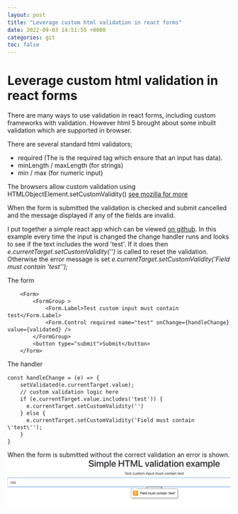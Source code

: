 ```yaml
---
layout: post
title: "Leverage custom html validation in react forms"
date: 2022-09-03 14:51:55 +0000
categories: git
toc: false
---
```


# Leverage custom html validation in react forms

There are many ways to use validation in react forms, including custom frameworks with validation. However html 5 brought about some inbuilt validation which are supported in browser.

There are several standard html validators; 
* required (The is the required tag which ensure that an input has data).
* minLength / maxLength (for strings)
* min / max (for numeric input)

The browsers allow custom validation using HTMLObjectElement.setCustomValidity() [see mozilla for more](https://developer.mozilla.org/en-US/docs/Web/API/HTMLObjectElement/setCustomValidity)

When the form is submitted the validation is checked and submit cancelled and the message displayed if any of the fields are invalid.

I put together a simple react app which can be viewed [on github](https://github.com/Cookiesworld/customvalidationexample/). In this example every time the input is changed the change handler runs and looks to see if the text includes the word 'test'. If it does then *e.currentTarget.setCustomValidity('')* is called to reset the validation. Otherwise the error message is set *e.currentTarget.setCustomValidity('Field must contain \'test\'');*

The form 
```
    <Form>
        <FormGroup >
            <Form.Label>Test custom input must contain test</Form.Label>
            <Form.Control required name="test" onChange={handleChange} value={validated} />
        </FormGroup>
        <button type="submit">Submit</button>
    </Form>
```
The handler
```
const handleChange = (e) => {
    setValidated(e.currentTarget.value);
    // custom validation logic here
    if (e.currentTarget.value.includes('test')) {
      e.currentTarget.setCustomValidity('')
    } else {
      e.currentTarget.setCustomValidity('Field must contain \'test\'');
    }
}
```

When the form is submitted without the correct validation an error is shown.
![](../assets/images/validationErrorExample.png) 